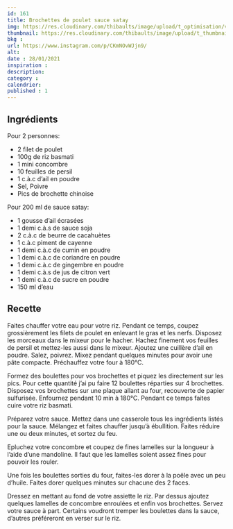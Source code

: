 ```yaml
---
id: 161
title: Brochettes de poulet sauce satay
img: https://res.cloudinary.com/thibaults/image/upload/t_optimisation/v1611855160/Recipes/20210128_brochettes_poulet_satay.jpg
thumbnail: https://res.cloudinary.com/thibaults/image/upload/t_thumbnail_josie/v1611855160/Recipes/20210128_brochettes_poulet_satay.jpg
bkg : 
url: https://www.instagram.com/p/CKmNOvWJjn9/
alt: 
date : 28/01/2021
inspiration : 
description: 
category :
calendrier: 
published : 1
---
```


## Ingrédients
Pour 2 personnes:
 - 2 filet de poulet
 - 100g de riz basmati
 - 1 mini concombre
 - 10 feuilles de persil
 - 1 c.à.c d’ail en poudre
 - Sel, Poivre
 - Pics de brochette chinoise

Pour 200 ml de sauce satay:
 - 1 gousse d’ail écrasées
 - 1 demi c.à.s de sauce soja
 - 2 c.à.c de beurre de cacahuètes
 - 1 c.à.c piment de cayenne
 - 1 demi c.à.c de cumin en poudre
 - 1 demi c.à.c de coriandre en poudre
 - 1 demi c.à.c de gingembre en poudre
 - 1 demi c.à.s de jus de citron vert
 - 1 demi c.à.c de sucre en poudre
 - 150 ml d’eau

## Recette
Faites chauffer votre eau pour votre riz. Pendant ce temps, coupez grossièrement les filets de poulet en enlevant le gras et les nerfs. Disposez les morceaux dans le mixeur pour le hacher. Hachez finement vos feuilles de persil et mettez-les aussi dans le mixeur. Ajoutez une cuillère d’ail en poudre. Salez, poivrez. Mixez pendant quelques minutes pour avoir une pâte compacte. Préchauffez votre four à 180°C.

Formez des boulettes pour vos brochettes et piquez les directement sur les pics. Pour cette quantité j’ai pu faire 12 boulettes réparties sur 4 brochettes. Disposez vos brochettes sur une plaque allant au four, recouverte de papier sulfurisée. Enfournez pendant 10 min à 180°C. Pendant ce temps faites cuire votre riz basmati.

Préparez votre sauce. Mettez dans une casserole tous les ingrédients listés pour la sauce. Mélangez et faites chauffer jusqu’à ébullition. Faites réduire une ou deux minutes, et sortez du feu.

Epluchez votre concombre et coupez de fines lamelles sur la longueur à l’aide d’une mandoline. Il faut que les lamelles soient assez fines pour pouvoir les rouler.

Une fois les boulettes sorties du four, faites-les dorer à la poêle avec un peu d’huile. Faites dorer quelques minutes sur chacune des 2 faces.

Dressez en mettant au fond de votre assiette le riz. Par dessus ajoutez quelques lamelles de concombre enroulées et enfin vos brochettes. Servez votre sauce à part. Certains voudront tremper les boulettes dans la sauce, d’autres préféreront en verser sur le riz.